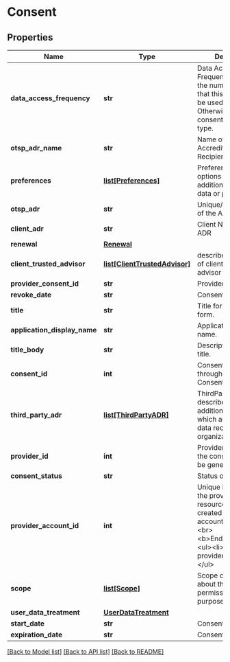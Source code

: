 # Consent


## Properties
Name | Type | Description | Notes
------------ | ------------- | ------------- | -------------
**data_access_frequency** | **str** | Data Access Frequency explains the number of times that this consent can be used.&lt;br&gt; Otherwise called as consent frequency type. | [optional] 
**otsp_adr_name** | **str** | Name of the Accredited Data Recipient/Organization | [optional] 
**preferences** | [**list[Preferences]**](Preferences.md) | Preferences describes options about the additional usage of data or purge data | 
**otsp_adr** | **str** | Unique/Accredition Id of the ADR | [optional] 
**client_adr** | **str** | Client Name of the ADR | 
**renewal** | [**Renewal**](Renewal.md) |  | [optional] 
**client_trusted_advisor** | [**list[ClientTrustedAdvisor]**](ClientTrustedAdvisor.md) | describes information of client trusted advisor | 
**provider_consent_id** | **str** | Provider consent id | [optional] 
**revoke_date** | **str** | Consent revoke date. | 
**title** | **str** | Title for the consent form. | 
**application_display_name** | **str** | Application display name. | 
**title_body** | **str** | Description for the title. | 
**consent_id** | **int** | Consent Id generated through POST Consent. | 
**third_party_adr** | [**list[ThirdPartyADR]**](ThirdPartyADR.md) | ThirdPartyADR describes details of additional parties which are accredited data recipients under organization | [optional] 
**provider_id** | **int** | Provider Id for which the consent needs to be generated. | 
**consent_status** | **str** | Status of the consent. | 
**provider_account_id** | **int** | Unique identifier for the provider account resource. &lt;br&gt;This is created during account addition.&lt;br&gt;&lt;br&gt;&lt;b&gt;Endpoints&lt;/b&gt;:&lt;ul&gt;&lt;li&gt;GET providerAccounts&lt;/li&gt;&lt;/ul&gt; | [optional] [readonly] 
**scope** | [**list[Scope]**](Scope.md) | Scope describes about the consent permissions and their purpose. | 
**user_data_treatment** | [**UserDataTreatment**](UserDataTreatment.md) |  | [optional] 
**start_date** | **str** | Consent start date. | 
**expiration_date** | **str** | Consent expiry date. | 

[[Back to Model list]](../README.md#documentation-for-models) [[Back to API list]](../README.md#documentation-for-api-endpoints) [[Back to README]](../README.md)


